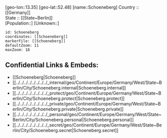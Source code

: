 ﻿---
location: [52.48,13.35] 
mapzoom: [7,12] 
mapmarker: city 
type: City
tags:
- geo/City


SpocWebEntityId: 34138
isDeleted: false
confidential: public

---
[geo-lon::13.35] 
[geo-lat::52.48] 
[name::Schoeneberg] 
Country :: [[Germany]]  
State :: [[State~Berlin]]  
[Population::] 
[Unknown::] 


```leaflet
id: Schoeneberg
coordinates: [[Schoeneberg]] 
markerFile: [[Schoeneberg]] 
defaultZoom: 11 
maxZoom: 18
```


## Confidential Links & Embeds: 
- [[Schoeneberg|Schoeneberg]]  
- [[../../../../../../../../_internal/geo/Continent/Europe/Germany/West/State~Berlin/City/Schoeneberg.internal|Schoeneberg.internal]] 
- [[../../../../../../../../_protect/geo/Continent/Europe/Germany/West/State~Berlin/City/Schoeneberg.protect|Schoeneberg.protect]] 
- [[../../../../../../../../_private/geo/Continent/Europe/Germany/West/State~Berlin/City/Schoeneberg.private|Schoeneberg.private]] 
- [[../../../../../../../../_personal/geo/Continent/Europe/Germany/West/State~Berlin/City/Schoeneberg.personal|Schoeneberg.personal]] 
- [[../../../../../../../../_secret/geo/Continent/Europe/Germany/West/State~Berlin/City/Schoeneberg.secret|Schoeneberg.secret]] 
